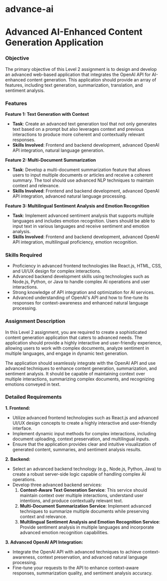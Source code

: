 # advance-ai
# Advanced AI-Enhanced Content Generation Application


### Objective

The primary objective of this Level 2 assignment is to design and develop an advanced web-based application that integrates the OpenAI API for AI-enhanced content generation. This application should provide an array of features, including text generation, summarization, translation, and sentiment analysis.

### Features

**Feature 1: Text Generation with Context**

- **Task**: Create an advanced text generation tool that not only generates text based on a prompt but also leverages context and previous interactions to produce more coherent and contextually relevant responses.
- **Skills Involved**: Frontend and backend development, advanced OpenAI API integration, natural language generation.

**Feature 2: Multi-Document Summarization**

- **Task**: Develop a multi-document summarization feature that allows users to input multiple documents or articles and receive a coherent summary. The tool should use advanced NLP techniques to maintain context and relevance.
- **Skills Involved**: Frontend and backend development, advanced OpenAI API integration, advanced natural language processing.

**Feature 3: Multilingual Sentiment Analysis and Emotion Recognition**

- **Task**: Implement advanced sentiment analysis that supports multiple languages and includes emotion recognition. Users should be able to input text in various languages and receive sentiment and emotion analysis.
- **Skills Involved**: Frontend and backend development, advanced OpenAI API integration, multilingual proficiency, emotion recognition.

### Skills Required

- Proficiency in advanced frontend technologies like React.js, HTML, CSS, and UI/UX design for complex interactions.
- Advanced backend development skills using technologies such as Node.js, Python, or Java to handle complex AI operations and user interactions.
- Strong knowledge of API integration and optimization for AI services.
- Advanced understanding of OpenAI's API and how to fine-tune its responses for context-awareness and enhanced natural language processing.

### Assignment Description

In this Level 2 assignment, you are required to create a sophisticated content generation application that caters to advanced needs. The application should provide a highly interactive and user-friendly experience, allowing users to work with complex documents, analyze sentiment in multiple languages, and engage in dynamic text generation.

The application should seamlessly integrate with the OpenAI API and use advanced techniques to enhance content generation, summarization, and sentiment analysis. It should be capable of maintaining context over multiple interactions, summarizing complex documents, and recognizing emotions conveyed in text.

### Detailed Requirements

**1. Frontend:**

- Utilize advanced frontend technologies such as React.js and advanced UI/UX design concepts to create a highly interactive and user-friendly interface.
- Implement dynamic input methods for complex interactions, including document uploading, context preservation, and multilingual inputs.
- Ensure that the application provides clear and intuitive visualization of generated content, summaries, and sentiment analysis results.

**2. Backend:**

- Select an advanced backend technology (e.g., Node.js, Python, Java) to create a robust server-side logic capable of handling complex AI operations.
- Develop three advanced backend services:
    1. **Context-Aware Text Generation Service**: This service should maintain context over multiple interactions, understand user intentions, and produce contextually relevant text.
    2. **Multi-Document Summarization Service**: Implement advanced techniques to summarize multiple documents while preserving context and relevance.
    3. **Multilingual Sentiment Analysis and Emotion Recognition Service**: Provide sentiment analysis in multiple languages and incorporate advanced emotion recognition capabilities.

**3. Advanced OpenAI API Integration:**

- Integrate the OpenAI API with advanced techniques to achieve context-awareness, context preservation, and advanced natural language processing.
- Fine-tune your requests to the API to enhance context-aware responses, summarization quality, and sentiment analysis accuracy.

